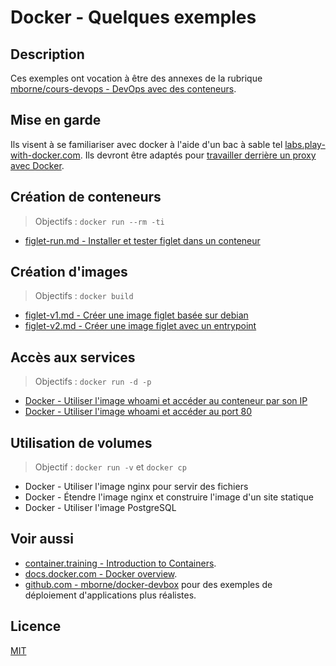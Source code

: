 # Docker - Quelques exemples

## Description

Ces exemples ont vocation à être des annexes de la rubrique [mborne/cours-devops - DevOps avec des conteneurs](https://mborne.github.io/cours-devops/annexes/proxy-sortant/).

## Mise en garde

Ils visent à se familiariser avec docker à l'aide d'un bac à sable tel [labs.play-with-docker.com](https://labs.play-with-docker.com/). Ils devront être adaptés pour [travailler derrière un proxy avec Docker](https://mborne.github.io/cours-devops/annexe/proxy-sortant/proxy-docker.html).

## Création de conteneurs

> Objectifs : `docker run --rm -ti`

* [figlet-run.md - Installer et tester figlet dans un conteneur](figlet-run.md)

## Création d'images

> Objectifs : `docker build`

* [figlet-v1.md - Créer une image figlet basée sur debian](figlet-v1.md)
* [figlet-v2.md - Créer une image figlet avec un entrypoint](figlet-v2.md)

## Accès aux services

> Objectifs : `docker run -d -p`

* [Docker - Utiliser l'image whoami et accéder au conteneur par son IP](whoami-ip.md)
* [Docker - Utiliser l'image whoami et accéder au port 80](whoami-port.md)

## Utilisation de volumes

> Objectif : `docker run -v` et `docker cp`

* Docker - Utiliser l'image nginx pour servir des fichiers
* Docker - Étendre l'image nginx et construire l'image d'un site statique
* Docker - Utiliser l'image PostgreSQL

## Voir aussi

* [container.training - Introduction to Containers](https://container.training/intro-selfpaced.yml.html#1).
* [docs.docker.com - Docker overview](https://docs.docker.com/get-started/overview/).
* [github.com - mborne/docker-devbox](https://github.com/mborne/docker-devbox#readme) pour des exemples de déploiement d'applications plus réalistes.

## Licence

[MIT](LICENSE)
